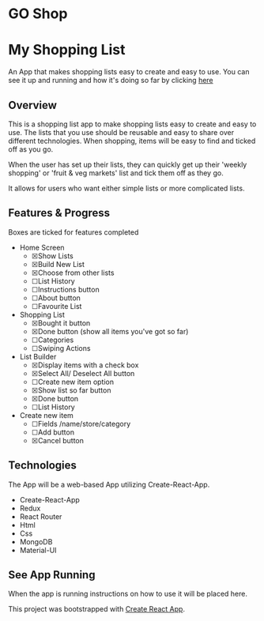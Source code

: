 # GO Shop

# My Shopping List

An App that makes shopping lists easy to create and easy to use.
You can see it up and running and how it's doing so far by clicking [here](https://gregatgit.github.io/go-shop/)

## Overview

This is a shopping list app to make shopping lists easy to create and easy to use. The lists that you use should be reusable and easy to share over different technologies. When shopping, items will be easy to find and ticked off as you go.

When the user has set up their lists, they can quickly get up their &#39;weekly shopping&#39; or &#39;fruit &amp; veg markets&#39; list and tick them off as they go.

It allows for users who want either simple lists or more complicated lists.

## Features &amp; Progress

Boxes are ticked for features completed

- Home Screen
  - ☒Show Lists
  - ☒Build New List
  - ☒Choose from other lists
  - ☐List History
  - ☐Instructions button
  - ☐About button
  - ☐Favourite List
- Shopping List
  - ☒Bought it button
  - ☒Done button (show all items you&#39;ve got so far)
  - ☐Categories
  - ☐Swiping Actions
- List Builder
  - ☒Display items with a check box
  - ☒Select All/ Deselect All button
  - ☐Create new item option
  - ☒Show list so far button
  - ☒Done button
  - ☐List History
- Create new item
  - ☐Fields /name/store/category
  - ☐Add button
  - ☒Cancel button

## Technologies

The App will be a web-based App utilizing Create-React-App.

- Create-React-App
- Redux
- React Router
- Html
- Css
- MongoDB
- Material-UI

## See App Running

When the app is running instructions on how to use it will be placed here.

This project was bootstrapped with [Create React App](https://github.com/facebookincubator/create-react-app).
